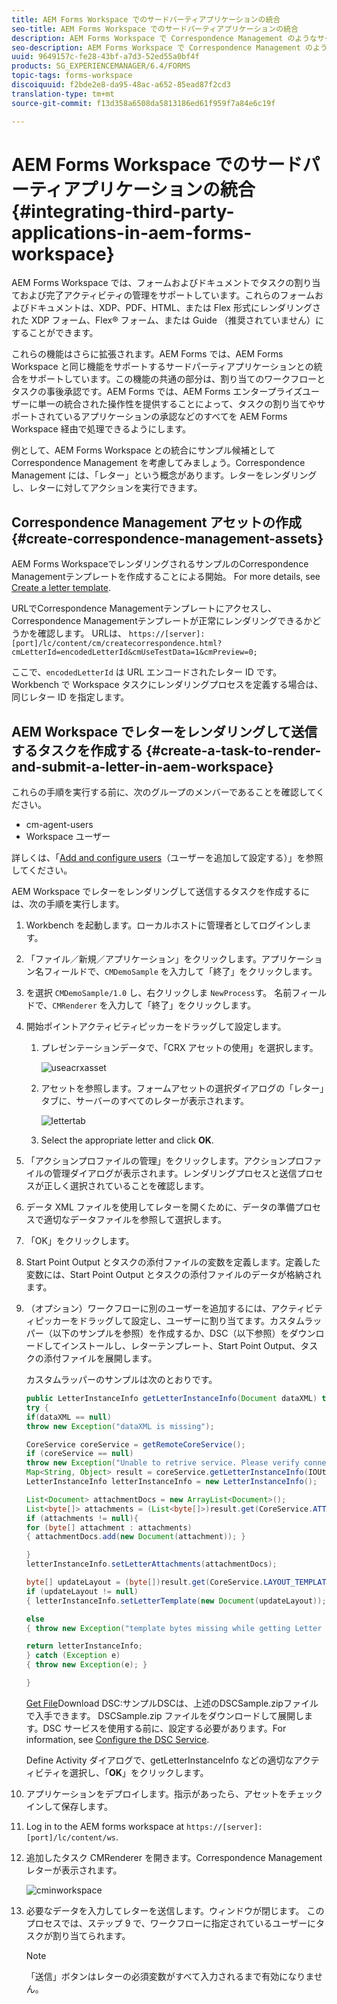 ```yaml
---
title: AEM Forms Workspace でのサードパーティアプリケーションの統合
seo-title: AEM Forms Workspace でのサードパーティアプリケーションの統合
description: AEM Forms Workspace で Correspondence Management のようなサードパーティアプリケーションを統合する方法。
seo-description: AEM Forms Workspace で Correspondence Management のようなサードパーティアプリケーションを統合する方法。
uuid: 9649157c-fe28-43bf-a7d3-52ed55a0bf4f
products: SG_EXPERIENCEMANAGER/6.4/FORMS
topic-tags: forms-workspace
discoiquuid: f2bde2e8-da95-48ac-a652-85ead87f2cd3
translation-type: tm+mt
source-git-commit: f13d358a6508da5813186ed61f959f7a84e6c19f

---
```



# AEM Forms Workspace でのサードパーティアプリケーションの統合 {#integrating-third-party-applications-in-aem-forms-workspace}

AEM Forms Workspace では、フォームおよびドキュメントでタスクの割り当ておよび完了アクティビティの管理をサポートしています。これらのフォームおよびドキュメントは、XDP、PDF、HTML、または Flex 形式にレンダリングされた XDP フォーム、Flex® フォーム、または Guide （推奨されていません）にすることができます。

これらの機能はさらに拡張されます。AEM Forms では、AEM Forms Workspace と同じ機能をサポートするサードパーティアプリケーションとの統合をサポートしています。この機能の共通の部分は、割り当てのワークフローとタスクの事後承認です。AEM Forms では、AEM Forms エンタープライズユーザーに単一の統合された操作性を提供することによって、タスクの割り当てやサポートされているアプリケーションの承認などのすべてを AEM Forms Workspace 経由で処理できるようにします。

例として、AEM Forms Workspace との統合にサンプル候補として Correspondence Management を考慮してみましょう。Correspondence Management には、「レター」という概念があります。レターをレンダリングし、レターに対してアクションを実行できます。

## Correspondence Management アセットの作成 {#create-correspondence-management-assets}

AEM Forms WorkspaceでレンダリングされるサンプルのCorrespondence Managementテンプレートを作成することによる開始。 For more details, see [Create a letter template](/help/forms/using/create-letter.md).

URLでCorrespondence Managementテンプレートにアクセスし、Correspondence Managementテンプレートが正常にレンダリングできるかどうかを確認します。 URLは、 `https://[server]:[port]/lc/content/cm/createcorrespondence.html?cmLetterId=encodedLetterId&cmUseTestData=1&cmPreview=0;`

ここで、`encodedLetterId` は URL エンコードされたレター ID です。Workbench で Workspace タスクにレンダリングプロセスを定義する場合は、同じレター ID を指定します。

## AEM Workspace でレターをレンダリングして送信するタスクを作成する {#create-a-task-to-render-and-submit-a-letter-in-aem-workspace}

これらの手順を実行する前に、次のグループのメンバーであることを確認してください。

* cm-agent-users
* Workspace ユーザー

詳しくは、「[Add and configure users](/help/forms/using/admin-help/adding-configuring-users.md)（ユーザーを追加して設定する）」を参照してください。

AEM Workspace でレターをレンダリングして送信するタスクを作成するには、次の手順を実行します。

1. Workbench を起動します。ローカルホストに管理者としてログインします。
1. 「ファイル／新規／アプリケーション」をクリックします。アプリケーション名フィールドで、`CMDemoSample` を入力して「終了」をクリックします。
1. を選択 `CMDemoSample/1.0` し、右クリックしま `NewProcess`す。 名前フィールドで、`CMRenderer` を入力して「終了」をクリックします。
1. 開始ポイントアクティビティピッカーをドラッグして設定します。

   1. プレゼンテーションデータで、「CRX アセットの使用」を選択します。

      ![useacrxasset](assets/useacrxasset.png)

   1. アセットを参照します。フォームアセットの選択ダイアログの「レター」タブに、サーバーのすべてのレターが表示されます。

      ![lettertab](assets/lettertab.png)

   1. Select the appropriate letter and click **OK**.

1. 「アクションプロファイルの管理」をクリックします。アクションプロファイルの管理ダイアログが表示されます。レンダリングプロセスと送信プロセスが正しく選択されていることを確認します。
1. データ XML ファイルを使用してレターを開くために、データの準備プロセスで適切なデータファイルを参照して選択します。
1. 「OK」をクリックします。
1. Start Point Output とタスクの添付ファイルの変数を定義します。定義した変数には、Start Point Output とタスクの添付ファイルのデータが格納されます。
1. （オプション）ワークフローに別のユーザーを追加するには、アクティビティピッカーをドラッグして設定し、ユーザーに割り当てます。カスタムラッパー（以下のサンプルを参照）を作成するか、DSC（以下参照）をダウンロードしてインストールし、レターテンプレート、Start Point Output、タスクの添付ファイルを展開します。

   カスタムラッパーのサンプルは次のとおりです。

   ```java
   public LetterInstanceInfo getLetterInstanceInfo(Document dataXML) throws Exception {
   try {
   if(dataXML == null)
   throw new Exception("dataXML is missing");
   
   CoreService coreService = getRemoteCoreService();
   if (coreService == null)
   throw new Exception("Unable to retrive service. Please verify connection details.");
   Map<String, Object> result = coreService.getLetterInstanceInfo(IOUtils.toString(dataXML.getInputStream(), "UTF-8"));
   LetterInstanceInfo letterInstanceInfo = new LetterInstanceInfo();
   
   List<Document> attachmentDocs = new ArrayList<Document>();
   List<byte[]> attachments = (List<byte[]>)result.get(CoreService.ATTACHMENT_KEY);
   if (attachments != null){
   for (byte[] attachment : attachments)
   { attachmentDocs.add(new Document(attachment)); }
   
   }
   letterInstanceInfo.setLetterAttachments(attachmentDocs);
   
   byte[] updateLayout = (byte[])result.get(CoreService.LAYOUT_TEMPLATE_KEY);
   if (updateLayout != null)
   { letterInstanceInfo.setLetterTemplate(new Document(updateLayout)); }
   
   else
   { throw new Exception("template bytes missing while getting Letter instance Info."); }
   
   return letterInstanceInfo;
   } catch (Exception e)
   { throw new Exception(e); }
   
   }
   ```

   [Get File](assets/dscsample.zip)Download DSC:サンプルDSCは、上述のDSCSample.zipファイルで入手できます。 DSCSample.zip ファイルをダウンロードして展開します。DSC サービスを使用する前に、設定する必要があります。For information, see [Configure the DSC Service](/help/forms/using/add-action-button-in-create-correspondence-ui.md#p-configure-the-dsc-service-p).

   Define Activity ダイアログで、getLetterInstanceInfo などの適切なアクティビティを選択し、「**OK**」をクリックします。

1. アプリケーションをデプロイします。指示があったら、アセットをチェックインして保存します。
1. Log in to the AEM forms workspace at `https://[server]:[port]/lc/content/ws`.
1. 追加したタスク CMRenderer を開きます。Correspondence Management レターが表示されます。

   ![cminworkspace](assets/cminworkspace.png)

1. 必要なデータを入力してレターを送信します。ウィンドウが閉じます。 このプロセスでは、ステップ 9 で、ワークフローに指定されているユーザーにタスクが割り当てられます。

   >[!NOTE]
   >
   >「送信」ボタンはレターの必須変数がすべて入力されるまで有効になりません。

